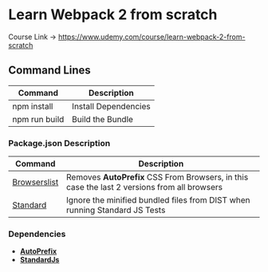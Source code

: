 # Learn Webpack 2 from scratch

Course Link -> https://www.udemy.com/course/learn-webpack-2-from-scratch

## Command Lines
| Command | Description |
| - | - |
| npm install   | Install Dependencies |
| npm run build | Build the Bundle     |


### Package.json Description

| Command | Description |
| - | - |
| [Browserslist](https://github.com/browserslist/browserslist#queries) | Removes **AutoPrefix** CSS From Browsers, in this case the last 2 versions from all browsers |
| [Standard](https://standardjs.com/) | Ignore the minified bundled files from DIST when running Standard JS Tests |

### Dependencies

* [**AutoPrefix**](https://github.com/postcss/autoprefixer)
* [**StandardJs**](https://www.npmjs.com/package/standard)
